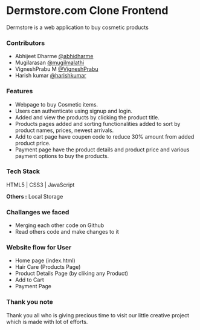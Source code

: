 # Dermstore.com Clone Frontend

Dermstore is a web application to buy cosmetic products

### Contributors
- Abhijeet Dharme [@abhidharme](https://github.com/abhidharme)
- Mugilarasan [@mugilmalathi](https://github.com/mugilmalathi)
- VigneshPrabu M [@VigneshPrabu](https://github.com/Vigneshprabu1398)
- Harish kumar [@harishkumar]()

### Features
- Webpage to buy Cosmetic items.
- Users can authenticate using signup and login.
- Added and view the products by clicking the product title.
- Products pages added and sorting functionalities added to sort by product names, prices, newest arrivals.
- Add to cart page have coupen code to reduce 30% amount from added product price.
- Payment page have the product details and product price and various payment options to buy the products.


### Tech Stack
HTML5 | CSS3 | JavaScript

**Others :** Local Storage


### Challanges we faced
- Merging each other code on Github
- Read others code and make changes to it

### Website flow for User
- Home page (index.html)
- Hair Care (Products Page)
- Product Details Page (by cliking any Product)
- Add to Cart
- Payment Page

### Thank you note
Thank you all who is giving precious time to visit our little creative project which is made with lot of efforts.




